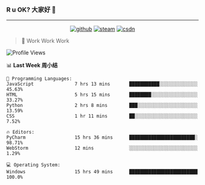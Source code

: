 ### R u OK? 大家好 👋

___

<p align="center">
  <a href="https://bigkjp97.github.io/"><img src="https://img.shields.io/badge/-GitPage-lightgrey" alt="github"></a>
  <a href="https://steamcommunity.com/id/bigkjp/"><img src="https://img.shields.io/badge/-Steam-black" alt="steam"></a>
  <a href="https://blog.csdn.net/qq_38986088"><img src="https://img.shields.io/badge/CSDN-cf000e" alt="csdn"></a>
</p>

> 🧟 Work Work Work

<!--START_SECTION:kjp readme-->
![Profile Views](http://img.shields.io/badge/Mi%20Amigos%E2%99%82%EF%B8%8F-0-ff69b4)

📊 **Last Week 周小结** 

```text
💬 Programming Languages: 
JavaScript               7 hrs 13 mins       ███████████░░░░░░░░░░░░░░   45.63% 
HTML                     5 hrs 15 mins       ████████░░░░░░░░░░░░░░░░░   33.27% 
Python                   2 hrs 8 mins        ███░░░░░░░░░░░░░░░░░░░░░░   13.59% 
CSS                      1 hr 11 mins        ██░░░░░░░░░░░░░░░░░░░░░░░   7.52%

🔥 Editors: 
PyCharm                  15 hrs 36 mins      ████████████████████████░   98.71% 
WebStorm                 12 mins             ░░░░░░░░░░░░░░░░░░░░░░░░░   1.29%

💻 Operating System: 
Windows                  15 hrs 49 mins      █████████████████████████   100.0%

```


<!--END_SECTION:kjp readme-->

<!--
**bigkjp97/bigkjp97** is a ✨ _special_ ✨ repository because its `README.md` (this file) appears on your GitHub profile.

Here are some ideas to get you started:

- 🔭 I’m currently working on ...
- 🌱 I’m currently learning ...
- 👯 I’m looking to collaborate on ...
- 🤔 I’m looking for help with ...
- 💬 Ask me about ...
- 📫 How to reach me: ...
- 😄 Pronouns: ...
- ⚡ Fun fact: ... -->
